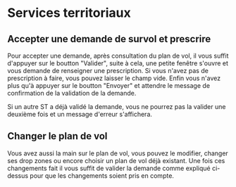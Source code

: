 # Services territoriaux

## Accepter une demande de survol et prescrire

Pour accepter une demande, après consultation du plan de vol, il vous suffit d'appuyer sur le boutton "Valider",
suite à cela, une petite fenêtre s'ouvre et vous demande de renseigner une prescription. Si vous n'avez pas de prescription à faire, vous pouvez laisser le champ vide.
Enfin vous n'avez plus qu'à appuyer sur le boutton "Envoyer" et attendre le message de confirmation de la validation de la demande.

Si un autre ST a déjà validé la demande, vous ne pourrez pas la valider une deuxième fois et un message d'erreur s'affichera.

## Changer le plan de vol

Vous avez aussi la main sur le plan de vol, vous pouvez le modifier, changer ses drop zones ou encore choisir un plan de vol déjà existant. Une fois ces changements fait
il vous suffit de valider la demande comme expliqué ci-dessus pour que les changements soient pris en compte.